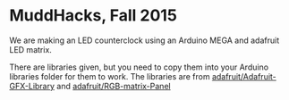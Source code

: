 # MuddHacks, Fall 2015

We are making an LED counterclock using an Arduino MEGA and adafruit LED matrix. 

There are libraries given, but you need to copy them into your Arduino libraries folder for them to work. 
The libraries are from [adafruit/Adafruit-GFX-Library](https://github.com/adafruit/Adafruit-GFX-Library) and [adafruit/RGB-matrix-Panel](https://github.com/adafruit/RGB-matrix-Panel)
